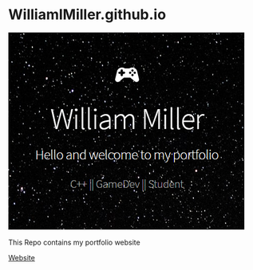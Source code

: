 # WilliamIMiller.github.io

![WebsiteHeader](https://github.com/WilliamIMiller/WilliamIMiller.github.io/blob/main/images/website.PNG)

This Repo contains my portfolio website

[Website](http://williammiller.xyz/)
